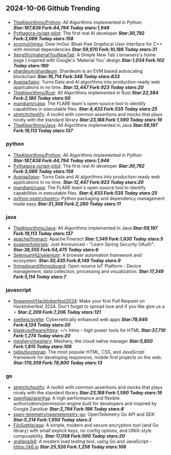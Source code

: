 ## 2024-10-06 Github Trending

### 
* [TheAlgorithms/Python](https://github.com/TheAlgorithms/Python): All Algorithms implemented in Python ***Star:187,838 Fork:44,794 Today stars:1,946***
* [Pythagora-io/gpt-pilot](https://github.com/Pythagora-io/gpt-pilot): The first real AI developer ***Star:30,792 Fork:3,086 Today stars:158***
* [ocornut/imgui](https://github.com/ocornut/imgui): Dear ImGui: Bloat-free Graphical User interface for C++ with minimal dependencies ***Star:59,970 Fork:10,188 Today stars:31***
* [XengShi/materialYouNewTab](https://github.com/XengShi/materialYouNewTab): A Simple New Tab ( browsers's home page ) inspired with Google's 'Material You' design ***Star:1,034 Fork:102 Today stars:190***
* [shardeum/shardeum](https://github.com/shardeum/shardeum): Shardeum is an EVM based autoscaling blockchain ***Star:16,714 Fork:348 Today stars:833***
* [Avaiga/taipy](https://github.com/Avaiga/taipy): Turns Data and AI algorithms into production-ready web applications in no time. ***Star:12,447 Fork:923 Today stars:20***
* [TheAlgorithms/Rust](https://github.com/TheAlgorithms/Rust): All Algorithms implemented in Rust ***Star:22,384 Fork:2,180 Today stars:50***
* [mandiant/capa](https://github.com/mandiant/capa): The FLARE team's open-source tool to identify capabilities in executable files. ***Star:4,433 Fork:535 Today stars:25***
* [stretchr/testify](https://github.com/stretchr/testify): A toolkit with common assertions and mocks that plays nicely with the standard library ***Star:23,188 Fork:1,590 Today stars:19***
* [TheAlgorithms/Java](https://github.com/TheAlgorithms/Java): All Algorithms implemented in Java ***Star:59,197 Fork:19,113 Today stars:137***

### python
* [TheAlgorithms/Python](https://github.com/TheAlgorithms/Python): All Algorithms implemented in Python ***Star:187,838 Fork:44,794 Today stars:1,946***
* [Pythagora-io/gpt-pilot](https://github.com/Pythagora-io/gpt-pilot): The first real AI developer ***Star:30,792 Fork:3,086 Today stars:158***
* [Avaiga/taipy](https://github.com/Avaiga/taipy): Turns Data and AI algorithms into production-ready web applications in no time. ***Star:12,447 Fork:923 Today stars:20***
* [mandiant/capa](https://github.com/mandiant/capa): The FLARE team's open-source tool to identify capabilities in executable files. ***Star:4,433 Fork:535 Today stars:25***
* [python-poetry/poetry](https://github.com/python-poetry/poetry): Python packaging and dependency management made easy ***Star:31,308 Fork:2,260 Today stars:11***

### java
* [TheAlgorithms/Java](https://github.com/TheAlgorithms/Java): All Algorithms implemented in Java ***Star:59,197 Fork:19,113 Today stars:137***
* [apache/fineract](https://github.com/apache/fineract): Apache Fineract ***Star:1,349 Fork:1,630 Today stars:5***
* [eugenp/tutorials](https://github.com/eugenp/tutorials): Just Announced - "Learn Spring Security OAuth": ***Star:36,555 Fork:54,475 Today stars:6***
* [SeleniumHQ/selenium](https://github.com/SeleniumHQ/selenium): A browser automation framework and ecosystem. ***Star:30,435 Fork:8,149 Today stars:9***
* [thingsboard/thingsboard](https://github.com/thingsboard/thingsboard): Open-source IoT Platform - Device management, data collection, processing and visualization. ***Star:17,349 Fork:5,114 Today stars:7***

### javascript
* [fineanmol/Hacktoberfest2024](https://github.com/fineanmol/Hacktoberfest2024): Make your first Pull Request on Hacktoberfest 2024. Don't forget to spread love and if you like give us a ⭐️ ***Star:2,209 Fork:7,206 Today stars:121***
* [sveltejs/svelte](https://github.com/sveltejs/svelte): Cybernetically enhanced web apps ***Star:78,646 Fork:4,124 Today stars:20***
* [bigskysoftware/htmx](https://github.com/bigskysoftware/htmx): </> htmx - high power tools for HTML ***Star:37,710 Fork:1,274 Today stars:20***
* [meshery/meshery](https://github.com/meshery/meshery): Meshery, the cloud native manager ***Star:5,850 Fork:1,815 Today stars:106***
* [twbs/bootstrap](https://github.com/twbs/bootstrap): The most popular HTML, CSS, and JavaScript framework for developing responsive, mobile first projects on the web. ***Star:170,359 Fork:78,800 Today stars:13***

### go
* [stretchr/testify](https://github.com/stretchr/testify): A toolkit with common assertions and mocks that plays nicely with the standard library ***Star:23,188 Fork:1,590 Today stars:19***
* [openfga/openfga](https://github.com/openfga/openfga): A high performance and flexible authorization/permission engine built for developers and inspired by Google Zanzibar ***Star:2,794 Fork:198 Today stars:8***
* [open-telemetry/opentelemetry-go](https://github.com/open-telemetry/opentelemetry-go): OpenTelemetry Go API and SDK ***Star:5,214 Fork:1,050 Today stars:3***
* [FiloSottile/age](https://github.com/FiloSottile/age): A simple, modern and secure encryption tool (and Go library) with small explicit keys, no config options, and UNIX-style composability. ***Star:17,058 Fork:500 Today stars:20***
* [grafana/k6](https://github.com/grafana/k6): A modern load testing tool, using Go and JavaScript - https://k6.io ***Star:25,526 Fork:1,258 Today stars:106***
